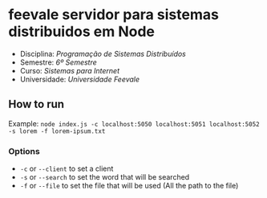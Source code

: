 # feevale servidor para sistemas distribuidos em Node
* Disciplina: _Programação de Sistemas Distribuídos_
* Semestre: _6º Semestre_
* Curso: _Sistemas para Internet_
* Universidade: _Universidade Feevale_

## How to run
Example:
`node index.js -c localhost:5050 localhost:5051 localhost:5052 -s lorem -f lorem-ipsum.txt` 

### Options
* `-c` or `--client` to set a client
* `-s` or `--search` to set the word that will be searched
* `-f` or `--file` to set the file that will be used (All the path to the file)
